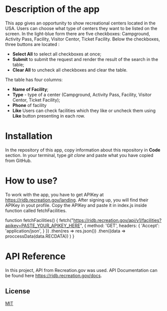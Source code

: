 # Description of the app

This app gives an opportunity to show recreational centers located in the USA. Users can choose what type of centers they want to be listed on the screen. In the light-blue form there are five checkboxes: Campground, Activity Pass, Facility, Visitor Centor, Ticket Facility. Below the checkboxes, three buttons are located : 
- **Select All** to select all checkboxes at once;
- **Submit** to submit the request and render the result of the search in the table;
- **Clear All** to uncheck all checkboxes and clear the table. 

The table has four columns: 
- **Name of Facility**;
- **Type** - type of a center (Campground, Activity Pass, Facility, Visitor Centor, Ticket Facility);
- **Phone** of facility 
- **Like** Users can check facilities which they like or uncheck them using **Like** button presenting  in each row.

# Installation
In the repository of this app, copy information about this repository in **Code** section.
In your terminal, type *git clone* and paste what you have copied from GitHub.

# How to use?
To work with the app, you have to get APIKey at https://ridb.recreation.gov/landing. After signing up, you will find their APIKey in yout profile. Copy the APIKey and paste it in index.js inside function called fetchFacilities.

function fetchFacilities() {
    fetch("https://ridb.recreation.gov/api/v1/facilities?apikey=PASTE_YOUR_APIKEY_HERE", {
        method: 'GET',
        headers: {
            'Accept': 'application/json',
        }
    })
        .then(res => res.json())
        .then((data => proccessData(data.RECDATA))
    )
}

# API Reference

In this project, API from Recreation.gov was used. API Documentation can be found here https://ridb.recreation.gov/docs. 

## License
[MIT](https://choosealicense.com/licenses/mit/)